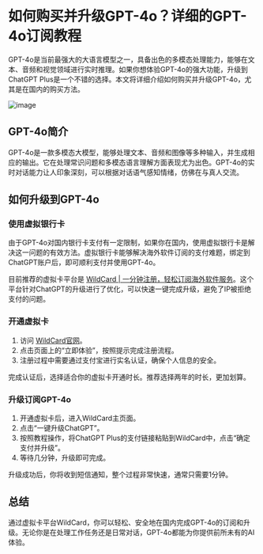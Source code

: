 # 如何购买并升级GPT-4o？详细的GPT-4o订阅教程

GPT-4o是当前最强大的大语言模型之一，具备出色的多模态处理能力，能够在文本、音频和视觉领域进行实时推理。如果你想体验GPT-4o的强大功能，升级到ChatGPT Plus是一个不错的选择。本文将详细介绍如何购买并升级GPT-4o，尤其是在国内的购买方法。

![image](https://github.com/user-attachments/assets/6f01bf90-ee29-4762-914d-36fa58a171eb)

## GPT-4o简介

GPT-4o是一款多模态大模型，能够处理文本、音频和图像等多种输入，并生成相应的输出。它在处理常识问题和多模态语言理解方面表现尤为出色。GPT-4o的实时对话能力让人印象深刻，可以根据对话语气感知情绪，仿佛在与真人交流。

## 如何升级到GPT-4o

### 使用虚拟银行卡

由于GPT-4o对国内银行卡支付有一定限制，如果你在国内，使用虚拟银行卡是解决这一问题的有效方法。虚拟银行卡能够解决海外软件订阅的支付难题，绑定到ChatGPT账户后，即可顺利支付并使用GPT-4o。

目前推荐的虚拟卡平台是 [WildCard | 一分钟注册，轻松订阅海外软件服务](https://bit.ly/WildCardo)。这个平台针对ChatGPT的升级进行了优化，可以快速一键完成升级，避免了IP被拒绝支付的问题。

### 开通虚拟卡

1. 访问 [WildCard官网](https://bit.ly/WildCardo)。
2. 点击页面上的“立即体验”，按照提示完成注册流程。
3. 注册过程中需要通过支付宝进行实名认证，确保个人信息的安全。

完成认证后，选择适合你的虚拟卡开通时长。推荐选择两年的时长，更加划算。

### 升级订阅GPT-4o

1. 开通虚拟卡后，进入WildCard主页面。
2. 点击“一键升级ChatGPT”。
3. 按照教程操作，将ChatGPT Plus的支付链接粘贴到WildCard中，点击“确定支付并升级”。
4. 等待几分钟，升级即可完成。

升级成功后，你将收到短信通知，整个过程非常快速，通常只需要1分钟。

## 总结

通过虚拟卡平台WildCard，你可以轻松、安全地在国内完成GPT-4o的订阅和升级。无论你是在处理工作任务还是日常对话，GPT-4o都能为你提供前所未有的AI体验。

